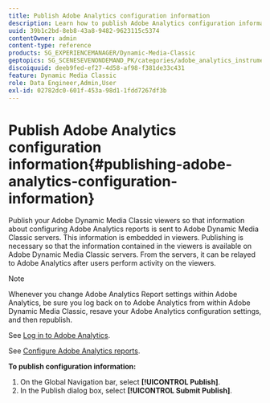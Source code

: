 ```yaml
---
title: Publish Adobe Analytics configuration information
description: Learn how to publish Adobe Analytics configuration information from Adobe Dynamic Media Classic.
uuid: 39b1c2bd-8eb8-43a8-9482-9623115c5374
contentOwner: admin
content-type: reference
products: SG_EXPERIENCEMANAGER/Dynamic-Media-Classic
geptopics: SG_SCENESEVENONDEMAND_PK/categories/adobe_analytics_instrumentation_kit
discoiquuid: deeb9fed-ef27-4d58-af98-f381de33c431
feature: Dynamic Media Classic
role: Data Engineer,Admin,User
exl-id: 02782dc0-601f-453a-98d1-1fdd7267df3b
---
```

# Publish Adobe Analytics configuration information{#publishing-adobe-analytics-configuration-information}

Publish your Adobe Dynamic Media Classic viewers so that information about configuring Adobe Analytics reports is sent to Adobe Dynamic Media Classic servers. This information is embedded in viewers. Publishing is necessary so that the information contained in the viewers is available on Adobe Dynamic Media Classic servers. From the servers, it can be relayed to Adobe Analytics after users perform activity on the viewers.

>[!NOTE]
>
>Whenever you change Adobe Analytics Report settings within Adobe Analytics, be sure you log back on to Adobe Analytics from within Adobe Dynamic Media Classic, resave your Adobe Analytics configuration settings, and then republish.

See [Log in to Adobe Analytics](log-analytics.md#log_in_to_adobe_analytics).

See [Configure Adobe Analytics reports](configuring-analytics-reports.md#configuring_adobe_analytics_reports).

**To publish configuration information:**

1. On the Global Navigation bar, select **[!UICONTROL Publish]**.
1. In the Publish dialog box, select **[!UICONTROL Submit Publish]**.
